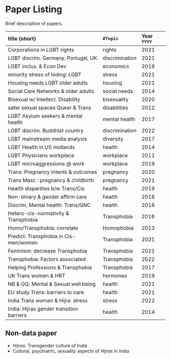 
# Paper Listing

Brief description of papers.

| title (short)                       | `#Topic`       | Year `YYYY` |
| :---------------------------------- | :------------- | :---------- |
| Corporations in LGBT rights         | rights         | 2021        |
| LGBT discrim. Germany, Portugal, UK | discrimination | 2021        |
| LGBT inclus. & Econ Dev             | economics      | 2019        |
| minority stress of hiding: LGBT     | stress         | 2021        |
| Housing needs LGBT older adults     | housing        | 2021        |
| Social Care Networks & older adults | social needs   | 2014        |
| Bisexual w/ Intellect. Disability   | bisexuality    | 2020        | 
| safer sexual spaces Queer & Trans   | disabilities   | 2012        |
| LGBT Asylum seekers & mental health | mental health  | 2017        |
| LGBT discrim. Buddhist country      | discrimination | 2022        |
| LGBT mainstream media analysis      | diversity      | 2017        |
| LGBT Health in US midlands          | health         | 2014        |
| LGBT Physicians workplace           | workplace      | 2011        |
| LGBT microaggressions @ work        | workplace      | 2019        |
| Trans: Pregnancy intents & outcomes | pregnancy      | 2020        |
| Trans Masc : pregnancy & childbirth | pregnancy      | 2021        |
| Health disparities b/w Trans/Cis    | health         | 2019        |
| Non-binary & gender affirm care     | health         | 2018        |
| Discrim, Mental health: Trans/GNC   | health         | 2018        |
| Hetero-cis-normativity & Transphobia | Transphobia   | 2016        |
| Homo/Transphobia: correlate         | Homophobia     | 2013        |
| Predict: Transphobia in Cis-men/women | Transphobia  | 2021        |
| Feminism: decrease Transphobia       | Transphobia   | 2021        |
| Transphobia: Factors associated      | Transphobia   | 2022        |
| Helping Professions & Transphobia    | Transphobia   | 2017        |
| UK Trans women & HRT                 | hormones      | 2019        |
| NB & GQ: Mental & Sexual well being   | health        | 2021        |
| EU study Trans: barriers to care      | health       | 2021        |
| India Trans women & Hijra: stress     | stress       | 2022        |
| India: Hijras gender transition barriers | health    | 2014       |











## Non-data paper

- _Hijras_: Transgender culture of India
- Cultural, psychiatric, sexuality aspects of _Hijras_ in India




















